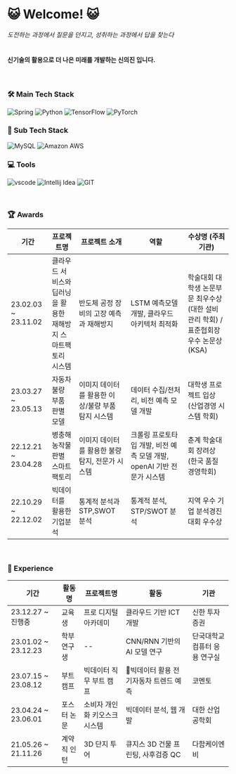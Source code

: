 # 😺 Welcome! 😺 

_도전하는 과정에서 질문을 던지고, 성취하는 과정에서 답을 찾는다_  
<br>

#### 신기술의 활용으로 더 나은 미래를 개발하는 신의진 입니다.
<br>


### 🛠 Main Tech Stack

![Spring](https://img.shields.io/badge/Spring-6DB33F?style=flat&logo=Spring&logoColor=white)
![Python](https://img.shields.io/badge/Python-3776AB?style=flat&logo=Python&logoColor=white)
![TensorFlow](https://img.shields.io/badge/TensorFlow-FF6F00?style=flat&logo=TensorFlow&logoColor=white)
![PyTorch](https://img.shields.io/badge/PyTorch-EE4C2C?style=flat&logo=PyTorch&logoColor=white)

### 🔧 Sub Tech Stack

![MySQL](https://img.shields.io/badge/MySQL-4479A1?style=flat&logo=MySQL&logoColor=white)
![Amazon AWS](https://img.shields.io/badge/Amazon%20AWS-232F3E?style=flat&logo=amazonaws&logoColor=white)

### 💻 Tools

![vscode](https://img.shields.io/badge/vscode-5C2D91?style=flat-square&logo=visual%20studio&logoColor=white)
![Intellij Idea](https://img.shields.io/badge/Intellij%20Idea-000000?style=flat&logo=intellijidea&logoColor=white)
![GIT](https://img.shields.io/badge/GIT-E44C30?style=flat-square&logo=git&logoColor=white)

<br>

### 🏆 Awards

| 기간                | 프로젝트명 | 프로젝트 소개     | 역할        | 수상명 (주최기관)                              |
| ------------------- | ---------- | ----------------- | ------------------------------------------------------------------------- | -------------------------------------------------- |
| 23.02.03 ~ 23.11.02 | 클라우드 서비스와 딥러닝을 활용한 재해방지 스마트팩토리 시스템 | 반도체 공정 장비의 고장 예측과 재해방지 | LSTM 예측모델 개발, 클라우드 아키텍처 최적화 | 학술대회 대학생 논문부문 최우수상 (대한 설비 관리 학회) / 표준협회장 우수 논문상 (KSA) |
| 23.03.27 ~ 23.05.13 | 자동차 불량 부품 판별 모델 | 이미지 데이터를 활용한 이상/불량 부품 탐지 시스템 | 데이터 수집/전처리, 비전 예측 모델 개발 | 대학생 프로젝트 입상 (산업경영 시스템 학회) |
| 22.12.21 ~ 23.04.28 | 병충해 농작물 판별 스마트팩토리 | 이미지 데이터를 활용한 불량 탐지, 전문가 시스템 | 크롤링 프로토타입 개발, 비전 예측 모델 개발, openAI 기반 전문가 시스템 | 춘계 학술대회 장려상 (한국 품질 경영학회) |
| 22.10.29 ~ 22.12.02 | 빅데이터를 활용한 기업분석 | 통계적 분석과 STP,SWOT 분석 | 통계적 분석, STP/SWOT 분석 | 지역 우수 기업 분석경진 대회 우수상 |

<br>

### 🏃 Experience

| 기간                | 활동명 | 프로젝트명     | 활동        | 기관                              |
| ------------------- | ---------- | ----------------- | ------------------------------------------------------------------------- | -------------------------------------------------- |
| 23.12.27 ~ 진행중 | 교육생 | 프로 디지털 아카데미 | 클라우드 기반 ICT 개발 | 신한 투자 증권 |
| 23.01.02 ~ 23.12.23 | 학부연구생 | -- | CNN/RNN 기반의 AI 모델 연구 | 단국대학교 컴퓨터 응용 연구실 |
| 23.07.15 ~ 23.08.12 | 부트 캠프 | 빅데이터 직무 부트 캠프 | 빅데이터 활용 전기자동차 트렌드 예측 | 코멘토 |
| 23.04.24 ~ 23.06.01 | 포스터 논문 | 소비자 개인화 키오스크 시스템 | 빅데이터 분석, 웹 개발 | 대한 산업 공학회 |
| 21.05.26 ~ 21.11.26 | 계약직 인턴 | 3D 단지 투어 | 큐지스 3D 건물 프린팅, 사후검증 QC | 다함케이엔비 |
